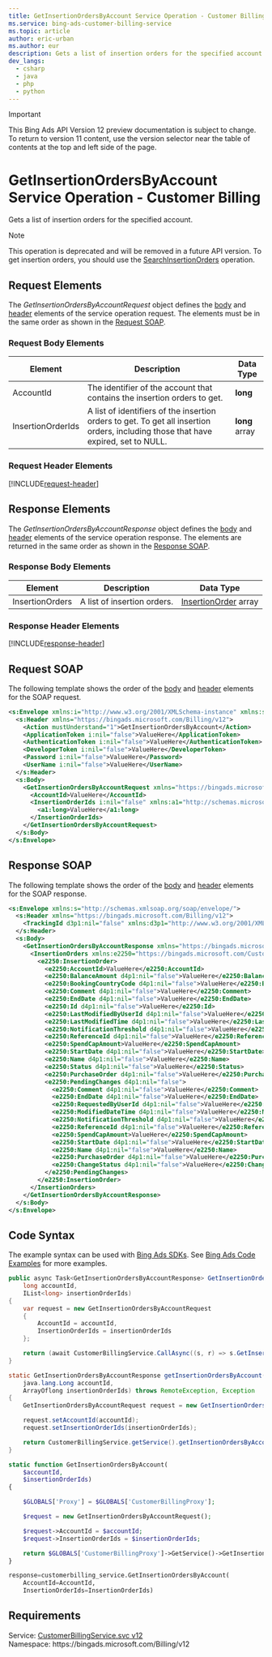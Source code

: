```yaml
---
title: GetInsertionOrdersByAccount Service Operation - Customer Billing
ms.service: bing-ads-customer-billing-service
ms.topic: article
author: eric-urban
ms.author: eur
description: Gets a list of insertion orders for the specified account.
dev_langs: 
  - csharp
  - java
  - php
  - python
---
```

> [!IMPORTANT]
> This Bing Ads API Version 12 preview documentation is subject to change. To return to version 11 content, use the version selector near the table of contents at the top and left side of the page.

# GetInsertionOrdersByAccount Service Operation - Customer Billing
Gets a list of insertion orders for the specified account.

> [!NOTE]
> This operation is deprecated and will be removed in a future API version. To get insertion orders, you should use the [SearchInsertionOrders](searchinsertionorders.md) operation.

## <a name="request"></a>Request Elements
The *GetInsertionOrdersByAccountRequest* object defines the [body](#request-body) and [header](#request-header) elements of the service operation request. The elements must be in the same order as shown in the [Request SOAP](#request-soap). 

### <a name="request-body"></a>Request Body Elements

|Element|Description|Data Type|
|-----------|---------------|-------------|
|<a name="accountid"></a>AccountId|The identifier of the account that contains the insertion orders to get.|**long**|
|<a name="insertionorderids"></a>InsertionOrderIds|A list of identifiers of the insertion orders to get. To get all insertion orders, including those that have expired, set to NULL.|**long** array|

### <a name="request-header"></a>Request Header Elements
[!INCLUDE[request-header](./includes/request-header.md)]

## <a name="response"></a>Response Elements
The *GetInsertionOrdersByAccountResponse* object defines the [body](#response-body) and [header](#response-header) elements of the service operation response. The elements are returned in the same order as shown in the [Response SOAP](#response-soap).

### <a name="response-body"></a>Response Body Elements

|Element|Description|Data Type|
|-----------|---------------|-------------|
|<a name="insertionorders"></a>InsertionOrders|A list of insertion orders.|[InsertionOrder](insertionorder.md) array|

### <a name="response-header"></a>Response Header Elements
[!INCLUDE[response-header](./includes/response-header.md)]

## <a name="request-soap"></a>Request SOAP
The following template shows the order of the [body](#request-body) and [header](#request-header) elements for the SOAP request.

```xml
<s:Envelope xmlns:i="http://www.w3.org/2001/XMLSchema-instance" xmlns:s="http://schemas.xmlsoap.org/soap/envelope/">
  <s:Header xmlns="https://bingads.microsoft.com/Billing/v12">
    <Action mustUnderstand="1">GetInsertionOrdersByAccount</Action>
    <ApplicationToken i:nil="false">ValueHere</ApplicationToken>
    <AuthenticationToken i:nil="false">ValueHere</AuthenticationToken>
    <DeveloperToken i:nil="false">ValueHere</DeveloperToken>
    <Password i:nil="false">ValueHere</Password>
    <UserName i:nil="false">ValueHere</UserName>
  </s:Header>
  <s:Body>
    <GetInsertionOrdersByAccountRequest xmlns="https://bingads.microsoft.com/Billing/v12">
      <AccountId>ValueHere</AccountId>
      <InsertionOrderIds i:nil="false" xmlns:a1="http://schemas.microsoft.com/2003/10/Serialization/Arrays">
        <a1:long>ValueHere</a1:long>
      </InsertionOrderIds>
    </GetInsertionOrdersByAccountRequest>
  </s:Body>
</s:Envelope>
```

## <a name="response-soap"></a>Response SOAP
The following template shows the order of the [body](#response-body) and [header](#response-header) elements for the SOAP response.

```xml
<s:Envelope xmlns:s="http://schemas.xmlsoap.org/soap/envelope/">
  <s:Header xmlns="https://bingads.microsoft.com/Billing/v12">
    <TrackingId d3p1:nil="false" xmlns:d3p1="http://www.w3.org/2001/XMLSchema-instance">ValueHere</TrackingId>
  </s:Header>
  <s:Body>
    <GetInsertionOrdersByAccountResponse xmlns="https://bingads.microsoft.com/Billing/v12">
      <InsertionOrders xmlns:e2250="https://bingads.microsoft.com/Customer/v12/Entities" d4p1:nil="false" xmlns:d4p1="http://www.w3.org/2001/XMLSchema-instance">
        <e2250:InsertionOrder>
          <e2250:AccountId>ValueHere</e2250:AccountId>
          <e2250:BalanceAmount d4p1:nil="false">ValueHere</e2250:BalanceAmount>
          <e2250:BookingCountryCode d4p1:nil="false">ValueHere</e2250:BookingCountryCode>
          <e2250:Comment d4p1:nil="false">ValueHere</e2250:Comment>
          <e2250:EndDate d4p1:nil="false">ValueHere</e2250:EndDate>
          <e2250:Id d4p1:nil="false">ValueHere</e2250:Id>
          <e2250:LastModifiedByUserId d4p1:nil="false">ValueHere</e2250:LastModifiedByUserId>
          <e2250:LastModifiedTime d4p1:nil="false">ValueHere</e2250:LastModifiedTime>
          <e2250:NotificationThreshold d4p1:nil="false">ValueHere</e2250:NotificationThreshold>
          <e2250:ReferenceId d4p1:nil="false">ValueHere</e2250:ReferenceId>
          <e2250:SpendCapAmount>ValueHere</e2250:SpendCapAmount>
          <e2250:StartDate d4p1:nil="false">ValueHere</e2250:StartDate>
          <e2250:Name d4p1:nil="false">ValueHere</e2250:Name>
          <e2250:Status d4p1:nil="false">ValueHere</e2250:Status>
          <e2250:PurchaseOrder d4p1:nil="false">ValueHere</e2250:PurchaseOrder>
          <e2250:PendingChanges d4p1:nil="false">
            <e2250:Comment d4p1:nil="false">ValueHere</e2250:Comment>
            <e2250:EndDate d4p1:nil="false">ValueHere</e2250:EndDate>
            <e2250:RequestedByUserId d4p1:nil="false">ValueHere</e2250:RequestedByUserId>
            <e2250:ModifiedDateTime d4p1:nil="false">ValueHere</e2250:ModifiedDateTime>
            <e2250:NotificationThreshold d4p1:nil="false">ValueHere</e2250:NotificationThreshold>
            <e2250:ReferenceId d4p1:nil="false">ValueHere</e2250:ReferenceId>
            <e2250:SpendCapAmount>ValueHere</e2250:SpendCapAmount>
            <e2250:StartDate d4p1:nil="false">ValueHere</e2250:StartDate>
            <e2250:Name d4p1:nil="false">ValueHere</e2250:Name>
            <e2250:PurchaseOrder d4p1:nil="false">ValueHere</e2250:PurchaseOrder>
            <e2250:ChangeStatus d4p1:nil="false">ValueHere</e2250:ChangeStatus>
          </e2250:PendingChanges>
        </e2250:InsertionOrder>
      </InsertionOrders>
    </GetInsertionOrdersByAccountResponse>
  </s:Body>
</s:Envelope>
```

## <a name="example"></a>Code Syntax
The example syntax can be used with [Bing Ads SDKs](../guides/client-libraries.md). See [Bing Ads Code Examples](../guides/code-examples.md) for more examples.
```csharp
public async Task<GetInsertionOrdersByAccountResponse> GetInsertionOrdersByAccountAsync(
	long accountId,
	IList<long> insertionOrderIds)
{
	var request = new GetInsertionOrdersByAccountRequest
	{
		AccountId = accountId,
		InsertionOrderIds = insertionOrderIds
	};

	return (await CustomerBillingService.CallAsync((s, r) => s.GetInsertionOrdersByAccountAsync(r), request));
}
```
```java
static GetInsertionOrdersByAccountResponse getInsertionOrdersByAccount(
	java.lang.Long accountId,
	ArrayOflong insertionOrderIds) throws RemoteException, Exception
{
	GetInsertionOrdersByAccountRequest request = new GetInsertionOrdersByAccountRequest();

	request.setAccountId(accountId);
	request.setInsertionOrderIds(insertionOrderIds);

	return CustomerBillingService.getService().getInsertionOrdersByAccount(request);
}
```
```php
static function GetInsertionOrdersByAccount(
	$accountId,
	$insertionOrderIds)
{

	$GLOBALS['Proxy'] = $GLOBALS['CustomerBillingProxy'];

	$request = new GetInsertionOrdersByAccountRequest();

	$request->AccountId = $accountId;
	$request->InsertionOrderIds = $insertionOrderIds;

	return $GLOBALS['CustomerBillingProxy']->GetService()->GetInsertionOrdersByAccount($request);
}
```
```python
response=customerbilling_service.GetInsertionOrdersByAccount(
	AccountId=AccountId,
	InsertionOrderIds=InsertionOrderIds)
```

## Requirements
Service: [CustomerBillingService.svc v12](https://clientcenter.api.bingads.microsoft.com/Api/Billing/v12/CustomerBillingService.svc)  
Namespace: https\://bingads.microsoft.com/Billing/v12  

